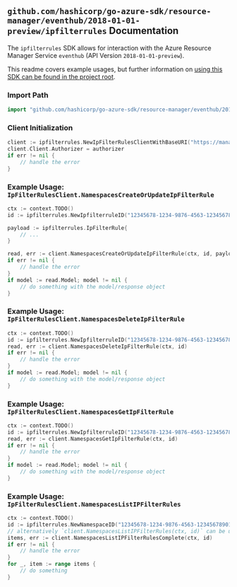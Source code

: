 
## `github.com/hashicorp/go-azure-sdk/resource-manager/eventhub/2018-01-01-preview/ipfilterrules` Documentation

The `ipfilterrules` SDK allows for interaction with the Azure Resource Manager Service `eventhub` (API Version `2018-01-01-preview`).

This readme covers example usages, but further information on [using this SDK can be found in the project root](https://github.com/hashicorp/go-azure-sdk/tree/main/docs).

### Import Path

```go
import "github.com/hashicorp/go-azure-sdk/resource-manager/eventhub/2018-01-01-preview/ipfilterrules"
```


### Client Initialization

```go
client := ipfilterrules.NewIpFilterRulesClientWithBaseURI("https://management.azure.com")
client.Client.Authorizer = authorizer
if err != nil {
	// handle the error
}
```


### Example Usage: `IpFilterRulesClient.NamespacesCreateOrUpdateIpFilterRule`

```go
ctx := context.TODO()
id := ipfilterrules.NewIpfilterruleID("12345678-1234-9876-4563-123456789012", "example-resource-group", "namespaceValue", "ipFilterRuleValue")

payload := ipfilterrules.IpFilterRule{
	// ...
}

read, err := client.NamespacesCreateOrUpdateIpFilterRule(ctx, id, payload)
if err != nil {
	// handle the error
}
if model := read.Model; model != nil {
	// do something with the model/response object
}
```


### Example Usage: `IpFilterRulesClient.NamespacesDeleteIpFilterRule`

```go
ctx := context.TODO()
id := ipfilterrules.NewIpfilterruleID("12345678-1234-9876-4563-123456789012", "example-resource-group", "namespaceValue", "ipFilterRuleValue")
read, err := client.NamespacesDeleteIpFilterRule(ctx, id)
if err != nil {
	// handle the error
}
if model := read.Model; model != nil {
	// do something with the model/response object
}
```


### Example Usage: `IpFilterRulesClient.NamespacesGetIpFilterRule`

```go
ctx := context.TODO()
id := ipfilterrules.NewIpfilterruleID("12345678-1234-9876-4563-123456789012", "example-resource-group", "namespaceValue", "ipFilterRuleValue")
read, err := client.NamespacesGetIpFilterRule(ctx, id)
if err != nil {
	// handle the error
}
if model := read.Model; model != nil {
	// do something with the model/response object
}
```


### Example Usage: `IpFilterRulesClient.NamespacesListIPFilterRules`

```go
ctx := context.TODO()
id := ipfilterrules.NewNamespaceID("12345678-1234-9876-4563-123456789012", "example-resource-group", "namespaceValue")
// alternatively `client.NamespacesListIPFilterRules(ctx, id)` can be used to do batched pagination
items, err := client.NamespacesListIPFilterRulesComplete(ctx, id)
if err != nil {
	// handle the error
}
for _, item := range items {
	// do something
}
```
